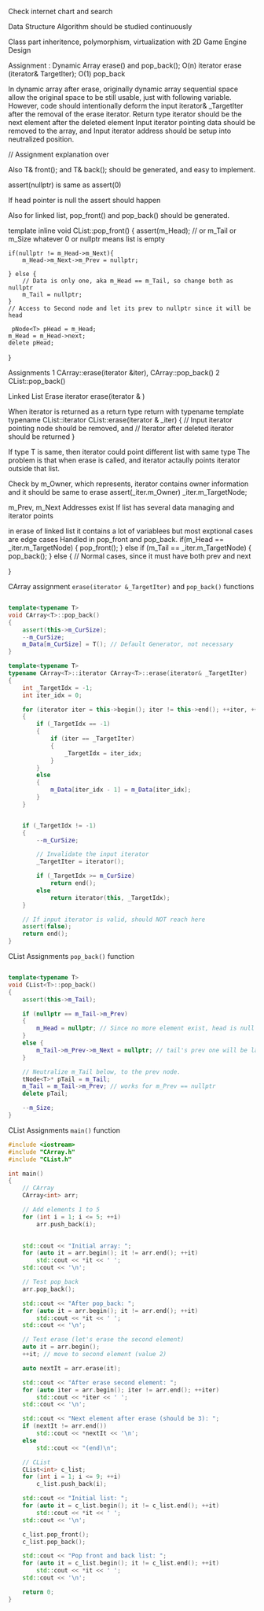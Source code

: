 

Check internet chart and search 

Data Structure Algorithm should be studied continuously 

Class part inheritence, polymorphism, virtualization 
with 2D Game Engine Design 


Assignment : Dynamic Array erase() and pop_back(); 
O(n) 
iterator erase (iterator& TargetIter); 
O(1) pop_back  

In dynamic array after erase, originally dynamic array sequential space allow the 
original space to be still usable, just with following variable. 
However, code should intentionally deform the input iterator& _TargetIter 
after the removal of the erase iterator. 
Return type iterator should be the next element after the deleted element 
Input iterator pointing data should be removed to the array, and 
Input iterator address should be setup into neutralized position. 

// Assignment explanation over 

Also T& front(); and T& back(); should be generated, and easy to implement. 

assert(nullptr) is same as assert(0) 

If head pointer is null the assert should happen 

Also for linked list, pop_front() and pop_back() should be generated. 

template<typename T>
inline void CList::pop_front()
{
    assert(m_Head); // or m_Tail or m_Size whatever 0 or nullptr means list is empty 

    if(nullptr != m_Head->m_Next){
        m_Head->m_Next->m_Prev = nullptr; 

    } else {
        // Data is only one, aka m_Head == m_Tail, so change both as nullptr 
        m_Tail = nullptr; 
    }
    // Access to Second node and let its prev to nullptr since it will be head 

     pNode<T> pHead = m_Head; 
    m_Head = m_Head->next; 
    delete pHead; 
}


Assignments 
1 CArray::erase(iterator &iter), CArray::pop_back() 
2 CList::pop_back() 

Linked List Erase 
iterator erase(iterator & )

When iterator is returned as a return type return with typename 
template<typename T>
typename CList<T>::iterator CList<T>::erase(iterator & _iter)
{
    // Input iterator pointing node should be removed, and 
    // Iterator after deleted iterator should be returned 
}


If type T is same, then iterator could point different list with same type 
The problem is that when erase is called, and iterator actaully points iterator outside that list. 

Check by m_Owner, which represents, iterator contains owner information and it should be same to erase 
assert(_iter.m_Owner)
_iter.m_TargetNode; 

m_Prev, m_Next Addresses exist 
If list has several data managing and iterator points 

in erase of linked list it contains a lot of variablees but most exptional cases are edge cases 
Handled in pop_front and pop_back. 
if(m_Head == _iter.m_TargetNode)
{
    pop_front();
} else if (m_Tail == _iter.m_TargetNode)
{
    pop_back(); 
}
else { // Normal cases, since it must have both prev and next 


}

CArray assignment `erase(iterator &_TargetIter)` and `pop_back()` functions  

```cpp

template<typename T>
void CArray<T>::pop_back()
{
	assert(this->m_CurSize);
	--m_CurSize;
	m_Data[m_CurSize] = T(); // Default Generator, not necessary 
}

template<typename T>
typename CArray<T>::iterator CArray<T>::erase(iterator& _TargetIter)
{
	int _TargetIdx = -1;
	int iter_idx = 0;

	for (iterator iter = this->begin(); iter != this->end(); ++iter, ++iter_idx)
	{
		if (_TargetIdx == -1)
		{
			if (iter == _TargetIter)
			{
				_TargetIdx = iter_idx;
			}
		}
		else
		{
			m_Data[iter_idx - 1] = m_Data[iter_idx];
		}
	}


	if (_TargetIdx != -1)
	{
		--m_CurSize;

		// Invalidate the input iterator
		_TargetIter = iterator();

		if (_TargetIdx >= m_CurSize)
			return end();
		else
			return iterator(this, _TargetIdx);
	}

	// If input iterator is valid, should NOT reach here 
	assert(false);
	return end();
}

```

CList Assignments `pop_back()` function 

```cpp

template<typename T>
void CList<T>::pop_back()
{
	assert(this->m_Tail); 

	if (nullptr == m_Tail->m_Prev)
	{
		m_Head = nullptr; // Since no more element exist, head is null 
	}
	else {
		m_Tail->m_Prev->m_Next = nullptr; // tail's prev one will be last ptr 
	}

	// Neutralize m_Tail below, to the prev node. 
	tNode<T>* pTail = m_Tail; 
	m_Tail = m_Tail->m_Prev; // works for m_Prev == nullptr 
	delete pTail; 

	--m_Size; 
}
```

CList Assignments `main()` function
```cpp
#include <iostream>
#include "CArray.h" 
#include "CList.h"

int main()
{
	// CArray 
	CArray<int> arr;

	// Add elements 1 to 5
	for (int i = 1; i <= 5; ++i)
		arr.push_back(i);
	

	std::cout << "Initial array: ";
	for (auto it = arr.begin(); it != arr.end(); ++it)
		std::cout << *it << ' ';
	std::cout << '\n';

	// Test pop_back
	arr.pop_back();

	std::cout << "After pop_back: ";
	for (auto it = arr.begin(); it != arr.end(); ++it)
		std::cout << *it << ' ';
	std::cout << '\n';

	// Test erase (let's erase the second element)
	auto it = arr.begin();
	++it; // move to second element (value 2)

	auto nextIt = arr.erase(it);

	std::cout << "After erase second element: ";
	for (auto iter = arr.begin(); iter != arr.end(); ++iter)
		std::cout << *iter << ' ';
	std::cout << '\n';

	std::cout << "Next element after erase (should be 3): ";
	if (nextIt != arr.end())
		std::cout << *nextIt << '\n';
	else
		std::cout << "(end)\n";

	// CList 
	CList<int> c_list; 
	for (int i = 1; i <= 9; ++i)
		c_list.push_back(i);

	std::cout << "Initial list: ";
	for (auto it = c_list.begin(); it != c_list.end(); ++it)
		std::cout << *it << ' ';
	std::cout << '\n';

	c_list.pop_front(); 
	c_list.pop_back(); 

	std::cout << "Pop front and back list: ";
	for (auto it = c_list.begin(); it != c_list.end(); ++it)
		std::cout << *it << ' ';
	std::cout << '\n';

	return 0;
}
```
